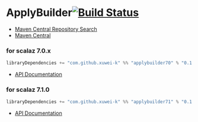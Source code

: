 # ApplyBuilder[![Build Status](https://secure.travis-ci.org/xuwei-k/applybuilder.png?branch=master)](http://travis-ci.org/xuwei-k/applybuilder)

- [Maven Central Repository Search](http://search.maven.org/#search%7Cga%7C1%7Cg%3A%22com.github.xuwei-k%22)
- [Maven Central](http://repo1.maven.org/maven2/com/github/xuwei-k/)

### for scalaz 7.0.x

```scala
libraryDependencies += "com.github.xuwei-k" %% "applybuilder70" % "0.1.3"
```

- [API Documentation](https://oss.sonatype.org/service/local/repositories/releases/archive/com/github/xuwei-k/applybuilder70_2.11/0.1.3/applybuilder70_2.11-0.1.3-javadoc.jar/!/index.html)

### for scalaz 7.1.0

```scala
libraryDependencies += "com.github.xuwei-k" %% "applybuilder71" % "0.1.5"
```

- [API Documentation](https://oss.sonatype.org/service/local/repositories/releases/archive/com/github/xuwei-k/applybuilder71_2.11/0.1.5/applybuilder71_2.11-0.1.5-javadoc.jar/!/index.html)

